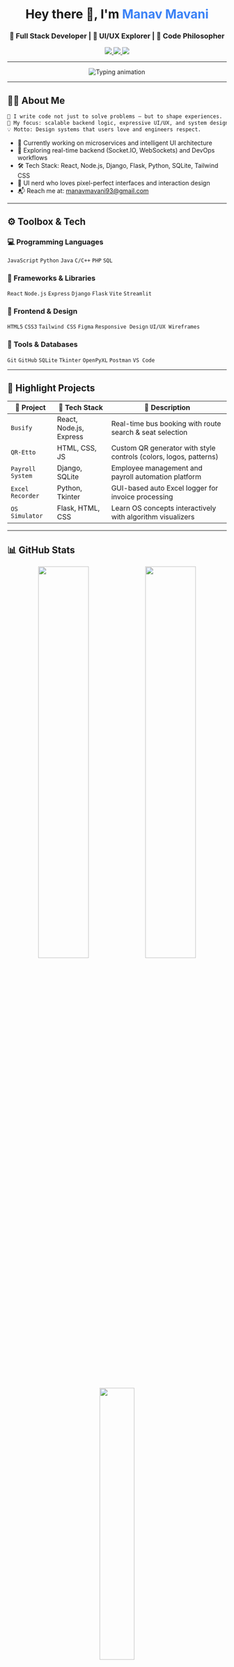 <!-- GitHub Profile README for Manav Mavani -->

<h1 align="center">Hey there 👋, I'm <span style="color:#3b82f6">Manav Mavani</span></h1>
<h3 align="center">🚀 Full Stack Developer | 🎨 UI/UX Explorer | 🧠 Code Philosopher</h3>

<p align="center">
  <a href="https://linkedin.com/in/manav-mavani" target="_blank">
    <img src="https://img.shields.io/badge/LinkedIn-%230077B5?style=for-the-badge&logo=linkedin&logoColor=white"/>
  </a>
  <a href="mailto:manavmavani93@gmail.com">
    <img src="https://img.shields.io/badge/Gmail-%23EA4335?style=for-the-badge&logo=gmail&logoColor=white"/>
  </a>
  <img src="https://komarev.com/ghpvc/?username=manavmavani&style=for-the-badge&color=blueviolet" />
</p>

---

<p align="center">
  <img src="https://readme-typing-svg.demolab.com?font=Fira+Code&pause=1000&color=36BCF7&center=true&vCenter=true&width=435&lines=Design.+Code.+Deploy.;React+%7C+Node+%7C+Django+%7C+Flask;Building+beautiful+and+scalable+systems;Tech+with+art+%7C+Code+with+passion" alt="Typing animation" />
</p>

---

## 👨‍💻 About Me

```txt
🧠 I write code not just to solve problems — but to shape experiences.
🎯 My focus: scalable backend logic, expressive UI/UX, and system design.
💡 Motto: Design systems that users love and engineers respect.
```

- 🔭 Currently working on microservices and intelligent UI architecture  
- 🧠 Exploring real-time backend (Socket.IO, WebSockets) and DevOps workflows  
- 🛠️ Tech Stack: React, Node.js, Django, Flask, Python, SQLite, Tailwind CSS  
- 🎨 UI nerd who loves pixel-perfect interfaces and interaction design  
- 📬 Reach me at: manavmavani93@gmail.com

---

## ⚙️ Toolbox & Tech

### 💻 Programming Languages
`JavaScript` `Python` `Java` `C/C++` `PHP` `SQL`

### 🔧 Frameworks & Libraries
`React` `Node.js` `Express` `Django` `Flask` `Vite` `Streamlit`

### 🎨 Frontend & Design
`HTML5` `CSS3` `Tailwind CSS` `Figma` `Responsive Design` `UI/UX Wireframes`

### 🧰 Tools & Databases
`Git` `GitHub` `SQLite` `Tkinter` `OpenPyXL` `Postman` `VS Code`

---

## 🚀 Highlight Projects

| 🌟 Project | 🔧 Tech Stack | 🧩 Description |
|-----------|---------------|----------------|
| `Busify` | React, Node.js, Express | Real-time bus booking with route search & seat selection |
| `QR-Etto` | HTML, CSS, JS | Custom QR generator with style controls (colors, logos, patterns) |
| `Payroll System` | Django, SQLite | Employee management and payroll automation platform |
| `Excel Recorder` | Python, Tkinter | GUI-based auto Excel logger for invoice processing |
| `OS Simulator` | Flask, HTML, CSS | Learn OS concepts interactively with algorithm visualizers |

---

## 📊 GitHub Stats

<p align="center">
  <img src="https://github-readme-stats.vercel.app/api?username=manavmavani&show_icons=true&theme=tokyonight&count_private=true" width="48%"/>
  <img src="https://github-readme-streak-stats.herokuapp.com/?user=manavmavani&theme=tokyonight" width="48%"/>
</p>

<p align="center">
  <img src="https://github-readme-stats.vercel.app/api/top-langs/?username=manavmavani&layout=compact&theme=tokyonight" width="40%" />
</p>

---

## 🏆 GitHub Achievements

<p align="center">
  <img src="https://github-profile-trophy.vercel.app/?username=manavmavani&theme=darkhub&no-bg=true&margin-w=15" />
</p>

---

## 📫 Connect with Me

<div align="center">
  <a href="mailto:manavmavani93@gmail.com">
    <img src="https://img.shields.io/badge/Gmail-%23D14836.svg?&style=flat-square&logo=gmail&logoColor=white"/>
  </a>
  <a href="https://linkedin.com/in/manav-mavani" target="_blank">
    <img src="https://img.shields.io/badge/LinkedIn-%230077B5.svg?&style=flat-square&logo=linkedin&logoColor=white"/>
  </a>
</div>

---

<p align="center">
  <img src="https://capsule-render.vercel.app/api?type=waving&color=gradient&height=120&section=footer"/>
</p>
